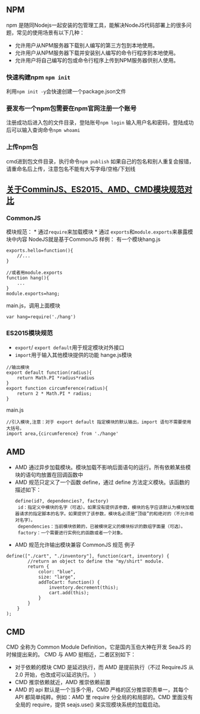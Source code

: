 ## NPM
npm 是随同Nodejs一起安装的包管理工具，能解决NodeJS代码部署上的很多问题，常见的使用场景有以下几种：
* 允许用户从NPM服务器下载别人编写的第三方包到本地使用。
* 允许用户从NPM服务器下载并安装别人编写的命令行程序到本地使用。
* 允许用户将自己编写的包或命令行程序上传到NPM服务器供别人使用。
### 快速构建npm  `npm init`
利用`npm init -y`会快速创建一个package.json文件
### 要发布一个npm包需要在npm官网注册一个账号
注册成功后进入包的文件目录，登陆账号`npm login`
输入用户名和密码，登陆成功后可以输入查询命令`npm whoami`
### 上传npm包
cmd进到包文件目录，执行命令`npm publish`
如果自己的包名和别人重复会报错，请重命名后上传，注意包名不能有大写字母/空格/下划线
## [关于ComminJS、ES2015、AMD、CMD模块规范对比](https://www.hangge.com/blog/cache/detail_1686.html)
### CommonJS
模块规范： * 通过`require`来加载模块 
           * 通过  `exports`和`module.exports`来暴露模块中内容
NodeJS就是基于CommonJS
样例：
有一个模块hang.js 
```
exports.hello=function(){
    //...
}

//或者用module.exports
function hang(){
    ...
}
module.exports=hang;
```
main.js，调用上面模块
```
var hang=require('./hang')
```
### ES2015模块规范 
* `export`/ `export default`用于规定模块对外接口
* `import`用于输入其他模块提供的功能
hange.js模块
```
//输出模块
export default function(radius){
    return Math.PI *radius*radius
}
export function circumference(radius){
    return 2 * Math.PI * radius;
}
```
main.js
```
//引入模块,注意：对于 export default 指定模块的默认输出，import 语句不需要使用大括号。
import area,{circumference} from './hange'
```
## AMD
* AMD 通过异步加载模块。模块加载不影响后面语句的运行。所有依赖某些模块的语句均放置在回调函数中
* AMD 规范只定义了一个函数 define，通过 define 方法定义模块。该函数的描述如下：
   ```
   define(id?, dependencies?, factory)
    id：指定义中模块的名字（可选）。如果没有提供该参数，模块的名字应该默认为模块加载器请求的指定脚本的名字。如果提供了该参数，模块名必须是“顶级”的和绝对的（不允许相对名字）。
    dependencies：当前模块依赖的，已被模块定义的模块标识的数组字面量（可选）。
    factory：一个需要进行实例化的函数或者一个对象。
   ```
* AMD 规范允许输出模块兼容 CommonJS 规范
例子
```
define(["./cart", "./inventory"], function(cart, inventory) {
        //return an object to define the "my/shirt" module.
        return {
            color: "blue",
            size: "large",
            addToCart: function() {
                inventory.decrement(this);
                cart.add(this);
            }
        }
    }
);
```
## CMD
CMD 全称为 Common Module Definition，它是国内玉伯大神在开发 SeaJS 的时候提出来的。 
CMD 与 AMD 挺相近，二者区别如下： 
* 对于依赖的模块 CMD 是延迟执行，而 AMD 是提前执行（不过 RequireJS 从 2.0 开始，也改成可以延迟执行。 ）
* CMD 推崇依赖就近，AMD 推崇依赖前置
* AMD 的 api 默认是一个当多个用，CMD 严格的区分推崇职责单一，其每个 API 都简单纯粹。例如：AMD 里 require 分全局的和局部的。CMD 里面没有全局的 require，提供 seajs.use() 来实现模块系统的加载启动。
